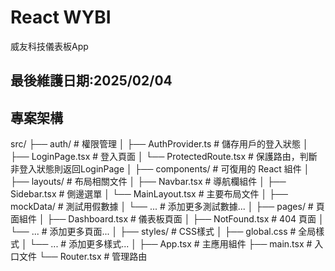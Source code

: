 # React WYBI

威友科技儀表板App

## 最後維護日期:2025/02/04

## 專案架構

src/
├── auth/                   # 權限管理
│   ├── AuthProvider.ts     # 儲存用戶的登入狀態
│   ├── LoginPage.tsx       # 登入頁面
│   └── ProtectedRoute.tsx  # 保護路由，判斷非登入狀態則返回LoginPage
│
├── components/             # 可復用的 React 組件
│
├── layouts/                # 布局相關文件
│   ├── Navbar.tsx          # 導航欄組件
│   ├── Sidebar.tsx         # 側邊選單
│   └── MainLayout.tsx      # 主要布局文件
│
├── mockData/               # 測試用假數據
│   └── ...                 # 添加更多測試數據...
│
├── pages/                  # 頁面組件
│   ├── Dashboard.tsx       # 儀表板頁面
│   ├── NotFound.tsx        # 404 頁面
│   └── ...                 # 添加更多頁面...
│
├── styles/                 # CSS樣式
│   ├── global.css          # 全局樣式
│   └── ...                 # 添加更多樣式...
│
├── App.tsx                 # 主應用組件
├── main.tsx                # 入口文件
└── Router.tsx              # 管理路由